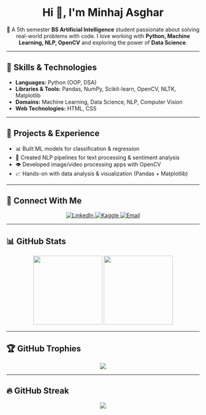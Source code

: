 <h1 align="center">Hi 👋, I'm Minhaj Asghar</h1>

<p align="center">
  🚀 A 5th semester <b>BS Artificial Intelligence</b> student passionate about solving real-world problems with code.  
  I love working with <b>Python, Machine Learning, NLP, OpenCV</b> and exploring the power of <b>Data Science</b>.
</p>

---

## 🧠 Skills & Technologies

- **Languages:** Python (OOP, DSA)  
- **Libraries & Tools:** Pandas, NumPy, Scikit-learn, OpenCV, NLTK, Matplotlib  
- **Domains:** Machine Learning, Data Science, NLP, Computer Vision  
- **Web Technologies:** HTML, CSS

---

## 💼 Projects & Experience

- 📊 Built ML models for classification & regression  
- 💬 Created NLP pipelines for text processing & sentiment analysis  
- 👁️ Developed image/video processing apps with OpenCV  
- 📈 Hands-on with data analysis & visualization (Pandas + Matplotlib)

---

## 🔗 Connect With Me

<p align="center">
  <a href="https://linkedin.com/in/minhajasghar" target="_blank">
    <img src="https://img.shields.io/badge/LinkedIn-%230A66C2.svg?style=for-the-badge&logo=linkedin&logoColor=white" alt="LinkedIn"/>
  </a>
  <a href="https://kaggle.com/minhajasghar" target="_blank">
    <img src="https://img.shields.io/badge/Kaggle-%2320BEFF.svg?style=for-the-badge&logo=kaggle&logoColor=white" alt="Kaggle"/>
  </a>
  <a href="mailto:minhaj.email@example.com" target="_blank">
    <img src="https://img.shields.io/badge/Email-%23D44638.svg?style=for-the-badge&logo=gmail&logoColor=white" alt="Email"/>
  </a>
</p>

---

## 📊 GitHub Stats

<p align="center">
  <img src="https://github-readme-stats.vercel.app/api?username=minhajasghar&show_icons=true&theme=radical" height="180"/>
  <img src="https://github-readme-stats.vercel.app/api/top-langs/?username=minhajasghar&layout=compact&theme=radical" height="180"/>
</p>

---

## 🏆 GitHub Trophies

<p align="center">
  <img src="https://github-profile-trophy.vercel.app/?username=minhajasghar&theme=radical&row=1&column=6"/>
</p>

---

## 🔥 GitHub Streak

<p align="center">
  <img src="https://github-readme-streak-stats.herokuapp.com?user=minhajasghar&theme=radical&hide_border=false"/>
</p>
